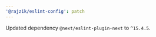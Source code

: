 ```yaml
---
'@rajzik/eslint-config': patch
---
```


Updated dependency `@next/eslint-plugin-next` to `^15.4.5`.
